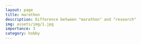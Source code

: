 ```yaml
---
layout: page
title: marathon
description: Difference between "marathon" and "research"
img: assets/img/1.jpg
importance: 3
category: hobby
---
```


